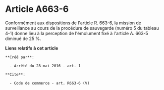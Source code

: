 # Article A663-6

Conformément aux dispositions de l'article R. 663-6, la mission de surveillance au cours de la procédure de sauvegarde
(numéro 5 du tableau 4-1) donne lieu à la perception de l'émolument fixé à l'article A. 663-5 diminué de 25 %.

**Liens relatifs à cet article**

	**Créé par**:

	  - Arrêté du 28 mai 2016 - art. 1

	**Cite**:

	  - Code de commerce - art. R663-6 (V)
